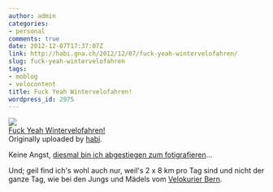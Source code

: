 ```yaml
---
author: admin
categories:
- personal
comments: true
date: 2012-12-07T17:37:07Z
link: http://habi.gna.ch/2012/12/07/fuck-yeah-wintervelofahren/
slug: fuck-yeah-wintervelofahren
tags:
- moblog
- velocontent
title: Fuck Yeah Wintervelofahren!
wordpress_id: 2975
---
```


[![](http://farm9.staticflickr.com/8069/8252013713_531811beb5_m.jpg)](http://www.flickr.com/photos/habi/8252013713/)   
[Fuck Yeah Wintervelofahren!](http://www.flickr.com/photos/habi/8252013713/)   
Originally uploaded by [habi](http://www.flickr.com/photos/habi/). 




Keine Angst, [diesmal bin ich abgestiegen zum fotigrafieren](http://habi.gna.ch/2011/11/28/on-the-road/)...  
  
Und; geil find ich's wohl auch nur, weil's 2 x 8 km pro Tag sind und nicht der ganze Tag, wie bei den Jungs und Mädels vom [Velokurier Bern](http://velokurierbern.ch). 

